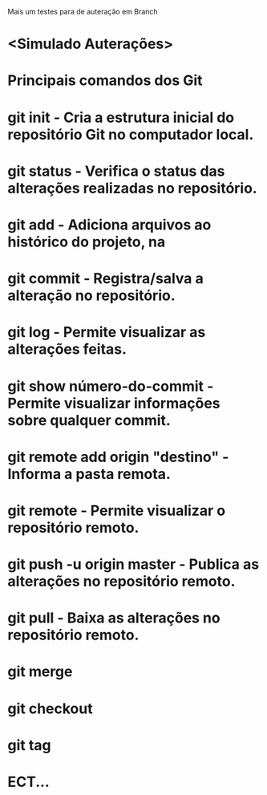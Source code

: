 Mais um testes para de auteração em Branch

# <Simulado Auterações>
# Principais comandos dos Git

# git init - Cria a estrutura inicial do repositório Git no computador local.
# git status - Verifica o status das alterações realizadas no repositório.
# git add - Adiciona arquivos ao histórico do projeto, na 
# git commit - Registra/salva a alteração no repositório.
# git log - Permite visualizar as alterações feitas.
# git show número-do-commit - Permite visualizar informações sobre qualquer commit.
# git remote add origin "destino" - Informa a pasta remota. 
# git remote - Permite visualizar o repositório remoto.
# git push -u origin master - Publica as alterações no repositório remoto.
# git pull - Baixa as alterações no repositório remoto.
# git merge
# git checkout
# git tag
# ECT...